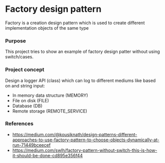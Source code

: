 ﻿# Factory design pattern

Factory is a creation design pattern which is used to create different implementation objects of the same type

### Purpose
This project tries to show an example of factory design patter without using switch/cases.

### Project concept
Design a logger API (class) which can log to different mediums like based on and string input:
- In memory data structure (MEMORY)
- File on disk (FILE)
- Database (DB)
- Remote storage (REMOTE_SERVICE) 

### References
- https://medium.com/@kousiknath/design-patterns-different-approaches-to-use-factory-pattern-to-choose-objects-dynamically-at-run-71449bceecef
- https://medium.com/swlh/factory-pattern-without-switch-this-is-how-it-should-be-done-cd895e356f44
